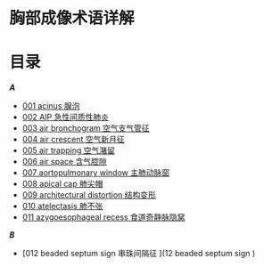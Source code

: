 # 胸部成像术语详解
# 目录
***A***
* [001 acinus 腺泡](01_acinus.md)
* [002 AIP 急性间质性肺炎](02_AIP.md)
* [003 air bronchogram 空气支气管征](03_air_bronchogram.md)
* [004 air crescent 空气新月征](04_air_crescent.md)
* [005 air trapping 空气潴留](05_air_trapping.md)
* [006 air space 含气腔隙](06_air_space.md)
* [007 aortopulmonary window 主肺动脉窗](07_aortopulmonary_window.md)
* [008 apical cap 肺尖帽](08_apical_cap.md)
* [009 architectural distortion 结构变形](09_architectural_distortion.md)
* [010 atelectasis 肺不张](10_atelectasis.md)
* [011 azygoesophageal recess 食道奇静脉隐窝](11_azygoesophageal_recess.md)

***B***
* [012 beaded septum sign 串珠间隔征 ](12 beaded septum sign )